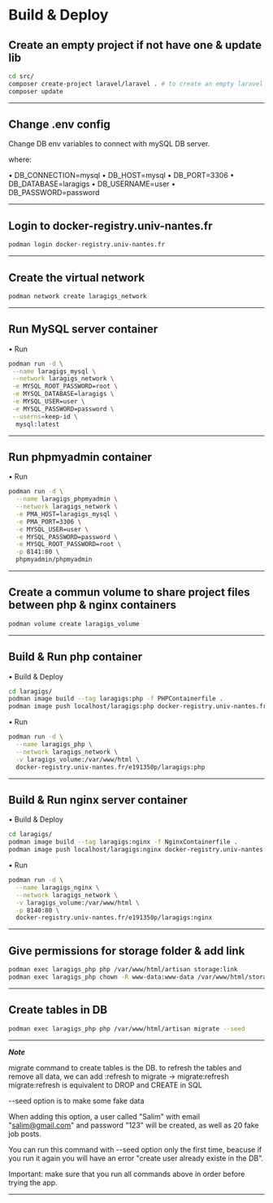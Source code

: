 # Build & Deploy

## Create an empty project if not have one & update lib

```bash
cd src/
composer create-project laravel/laravel . # to create an empty laravel project, or copy src files of laravel project if already have a project and ignore this command.
composer update
```

---

## Change .env config

Change DB env variables to connect with mySQL DB server.

where:

• DB_CONNECTION=mysql
• DB_HOST=mysql
• DB_PORT=3306
• DB_DATABASE=laragigs
• DB_USERNAME=user
• DB_PASSWORD=password

---

## Login to docker-registry.univ-nantes.fr

```bash
podman login docker-registry.univ-nantes.fr
```

---

## Create the virtual network

```bash
podman network create laragigs_network
```

---

## Run MySQL server container

• Run

```bash
podman run -d \
 --name laragigs_mysql \
 --network laragigs_network \
 -e MYSQL_ROOT_PASSWORD=root \
 -e MYSQL_DATABASE=laragigs \
 -e MYSQL_USER=user \
 -e MYSQL_PASSWORD=password \
 --userns=keep-id \
  mysql:latest
```

---

## Run phpmyadmin container

• Run

```bash
podman run -d \
  --name laragigs_phpmyadmin \
  --network laragigs_network \
  -e PMA_HOST=laragigs_mysql \
  -e PMA_PORT=3306 \
  -e MYSQL_USER=user \
  -e MYSQL_PASSWORD=password \
  -e MYSQL_ROOT_PASSWORD=root \
  -p 8141:80 \
  phpmyadmin/phpmyadmin
```

---

## Create a commun volume to share project files between php & nginx containers

```bash
podman volume create laragigs_volume
```

---

## Build & Run php container

• Build & Deploy

```bash
cd laragigs/
podman image build --tag laragigs:php -f PHPContainerfile .
podman image push localhost/laragigs:php docker-registry.univ-nantes.fr/e191350p/laragigs:php
```

• Run

```bash
podman run -d \
  --name laragigs_php \
  --network laragigs_network \
  -v laragigs_volume:/var/www/html \
  docker-registry.univ-nantes.fr/e191350p/laragigs:php
```

---

## Build & Run nginx server container

• Build & Deploy

```bash
cd laragigs/
podman image build --tag laragigs:nginx -f NginxContainerfile .
podman image push localhost/laragigs:nginx docker-registry.univ-nantes.fr/e191350p/laragigs:nginx
```

• Run

```bash
podman run -d \
  --name laragigs_nginx \
  --network laragigs_network \
  -v laragigs_volume:/var/www/html \
  -p 8140:80 \
  docker-registry.univ-nantes.fr/e191350p/laragigs:nginx
```

---

## Give permissions for storage folder & add link

```bash
podman exec laragigs_php php /var/www/html/artisan storage:link
podman exec laragigs_php chown -R www-data:www-data /var/www/html/storage
```

---

## Create tables in DB

```bash
podman exec laragigs_php php /var/www/html/artisan migrate --seed
```

---

**_Note_**

migrate command to create tables is the DB.
to refresh the tables and remove all data, we can add :refresh to migrate -> migrate:refresh
migrate:refresh is equivalent to DROP and CREATE in SQL

--seed option is to make some fake data

When adding this option, a user called "Salim" with email "salim@gmail.com" and password "123" will be created, as well as 20 fake job posts.

You can run this command with --seed option only the first time, beacuse if you run it again you will have an error "create user already existe in the DB".

Important: make sure that you run all commands above in order before trying the app.

---
